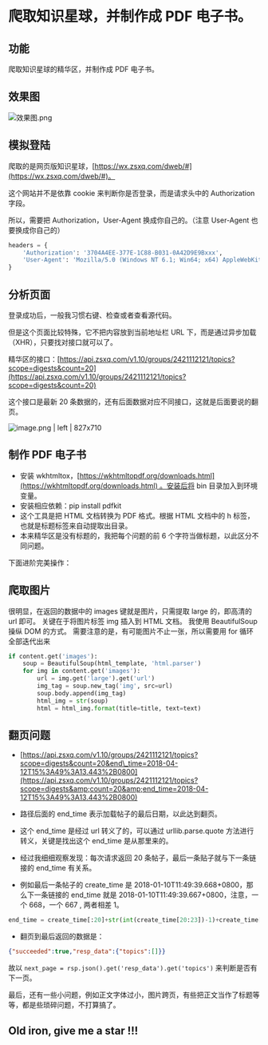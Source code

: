 # 爬取知识星球，并制作成 PDF 电子书。


## 功能

爬取知识星球的精华区，并制作成 PDF 电子书。

## 效果图

![效果图.png](https://upload-images.jianshu.io/upload_images/5690299-9541835d84d9d635.png?imageMogr2/auto-orient/strip%7CimageView2/2/w/1240)


## 模拟登陆

爬取的是网页版知识星球，[https://wx.zsxq.com/dweb/#](https://wx.zsxq.com/dweb/#)。

这个网站并不是依靠 cookie 来判断你是否登录，而是请求头中的 Authorization 字段。

所以，需要把 Authorization，User-Agent 换成你自己的。（注意 User-Agent 也要换成你自己的）

```python
headers = {
    'Authorization': '3704A4EE-377E-1C88-B031-0A42D9E9Bxxx',
    'User-Agent': 'Mozilla/5.0 (Windows NT 6.1; Win64; x64) AppleWebKit/537.36 (KHTML, like Gecko) Chrome/67.0.3396.87 Safari/537.36'
}
```

## 分析页面

登录成功后，一般我习惯右键、检查或者查看源代码。

但是这个页面比较特殊，它不把内容放到当前地址栏 URL 下，而是通过异步加载（XHR），只要找对接口就可以了。

精华区的接口：[https://api.zsxq.com/v1.10/groups/2421112121/topics?scope=digests&count=20](https://api.zsxq.com/v1.10/groups/2421112121/topics?scope=digests&count=20)

这个接口是最新 20 条数据的，还有后面数据对应不同接口，这就是后面要说的翻页。

![image.png | left | 827x710](https://cdn.yuque.com/yuque/0/2018/png/104735/1528857296860-38ce73bf-5ae7-406e-8462-10d1a298b8d0.png "")


## 制作 PDF 电子书

* 安装 wkhtmltox，[https://wkhtmltopdf.org/downloads.html](https://wkhtmltopdf.org/downloads.html) 。安装后将 bin 目录加入到环境变量。
* 安装相应依赖：pip install pdfkit
* 这个工具是把 HTML 文档转换为 PDF 格式。根据 HTML 文档中的 h 标签，也就是标题标签来自动提取出目录。
* 本来精华区是没有标题的，我把每个问题的前 6 个字符当做标题，以此区分不同问题。






下面进阶完美操作：
## 爬取图片

很明显，在返回的数据中的 images 键就是图片，只需提取 large 的，即高清的 url 即可。
关键在于将图片标签 img 插入到 HTML 文档。
我使用 BeautifulSoup 操纵 DOM 的方式。
需要注意的是，有可能图片不止一张，所以需要用 for 循环全部迭代出来

```python
if content.get('images'):
    soup = BeautifulSoup(html_template, 'html.parser')
    for img in content.get('images'):
        url = img.get('large').get('url')
        img_tag = soup.new_tag('img', src=url)
        soup.body.append(img_tag)
        html_img = str(soup)
        html = html_img.format(title=title, text=text)
```

## 翻页问题

* [https://api.zsxq.com/v1.10/groups/2421112121/topics?scope=digests&count=20&end\_time=2018-04-12T15%3A49%3A13.443%2B0800](https://api.zsxq.com/v1.10/groups/2421112121/topics?scope=digests&amp;count=20&amp;end_time=2018-04-12T15%3A49%3A13.443%2B0800)

* 路径后面的 end_time 表示加载帖子的最后日期，以此达到翻页。

* 这个 end_time 是经过 url 转义了的，可以通过 urllib.parse.quote 方法进行转义，关键是找出这个 end_time 是从那里来的。

* 经过我细细观察发现：每次请求返回 20 条帖子，最后一条贴子就与下一条链接的 end_time 有关系。

* 例如最后一条帖子的 create_time 是 2018-01-10T11:49:39.668+0800，那么下一条链接的 end\_time 就是 2018-01-10T11:49:39.667+0800，注意，一个 668，一个 667 , 两者相差 1。
```python
end_time = create_time[:20]+str(int(create_time[20:23])-1)+create_time[23:]
```

* 翻页到最后返回的数据是：
```json
{"succeeded":true,"resp_data":{"topics":[]}}
```

故以 `next_page = rsp.json().get('resp_data').get('topics')` 来判断是否有下一页。

最后，还有一些小问题，例如正文字体过小，图片跨页，有些把正文当作了标题等等，都是些琐碎问题，不打算搞了。



## Old iron, give me a star !!!
